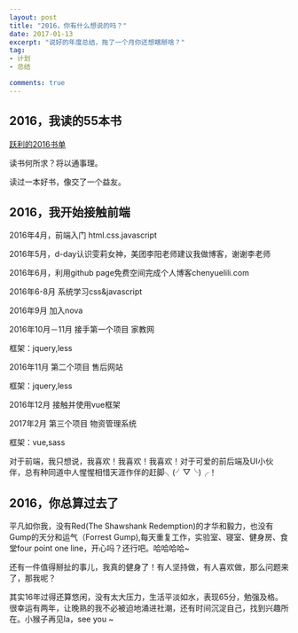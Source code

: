 ```yaml
---
layout: post
title: "2016，你有什么想说的吗？"
date: 2017-01-13
excerpt: "说好的年度总结，拖了一个月你还想瞎掰啥？"
tag:
- 计划
- 总结

comments: true
---
```


## 2016，我读的55本书

[跃利的2016书单](http://chenyuelili.com/reading-in-2016/ "2016书单")

读书何所求？将以通事理。

读过一本好书，像交了一个益友。

## 2016，我开始接触前端

2016年4月，前端入门 html.css.javascript

2016年5月，d-day认识雯莉女神，美团李阳老师建议我做博客，谢谢李老师

2016年6月，利用github page免费空间完成个人博客chenyuelili.com

2016年6-8月 系统学习css&javascript

2016年9月 加入nova

2016年10月－11月 接手第一个项目 家教网

框架：jquery,less 

2016年11月 第二个项目 售后网站

框架：jquery,less

2016年12月 接触并使用vue框架

2017年2月  第三个项目 物资管理系统

框架：vue,sass

对于前端，我只想说，我喜欢！我喜欢！我喜欢！对于可爱的前后端及UI小伙伴，总有种同道中人惺惺相惜天涯作伴的赶脚╮(╯▽╰)╭！

## 2016，你总算过去了

平凡如你我，没有Red(The Shawshank Redemption)的才华和毅力，也没有Gump的天分和运气（Forrest Gump),每天重复工作，实验室、寝室、健身房、食堂four point one line，开心吗？还行吧。哈哈哈哈~

还有一件值得掰扯的事儿，我真的健身了！有人坚持做，有人喜欢做，那么问题来了，那我呢？

其实16年过得还算悠闲，没有太大压力，生活平淡如水，表现65分，勉强及格。很幸运有两年，让晚熟的我不必被迫地涌进社潮，还有时间沉淀自己，找到兴趣所在。小猴子再见la，see you ~ 





